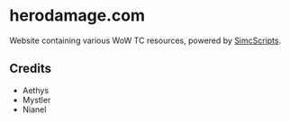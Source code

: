 # herodamage.com
Website containing various WoW TC resources, powered by [SimcScripts](https://github.com/Ravenholdt-TC/SimcScripts).

## Credits
- Aethys
- Mystler
- Nianel
